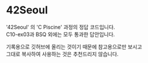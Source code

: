 # 42Seoul

'42Seoul' 의 'C Piscine' 과정의 정답 코드입니다.\
C10-ex03과 BSQ 외에는 모두 통과한 답안입니다.

기록용으로 깃허브에 올리는 것이기 때문에 참고용으로만 보시고\
그대로 복사하여 사용하는 것은 추천드리지 않습니다.
